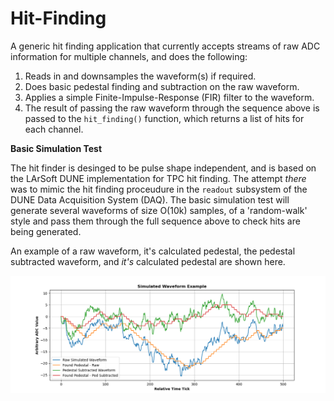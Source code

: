# Hit-Finding

A generic hit finding application that currently accepts streams of raw ADC information for multiple channels, and does the following:

1. Reads in and downsamples the waveform(s) if required.
2. Does basic pedestal finding and subtraction on the raw waveform.
3. Applies a simple Finite-Impulse-Response (FIR) filter to the waveform.
4. The result of passing the raw waveform through the sequence above is passed to the `hit_finding()` function, which returns a list of hits for each channel.


**Basic Simulation Test**

The hit finder is desinged to be pulse shape independent, and is based on the LArSoft DUNE implementation for TPC hit finding. The attempt _there_ was to mimic the hit finding proceudure in the `readout` subsystem of the DUNE Data Acquisition System (DAQ). The basic simulation test will generate several waveforms of size O(10k) samples, of a 'random-walk' style and pass them through the full sequence above to check hits are being generated.

An example of a raw waveform, it's calculated pedestal, the pedestal subtracted waveform, and _it's_ calculated pedestal are shown here.

![This is an image](/images/simulated_waveforms.png)

